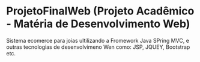 # ProjetoFinalWeb (Projeto Acadêmico - Matéria de Desenvolvimento Web)
Sistema ecomerce para joias ultilizando a Fromework Java SPring MVC, e outras tecnologias de desenvolvimeno Wen como:
JSP, JQUEY, Bootstrap etc.
